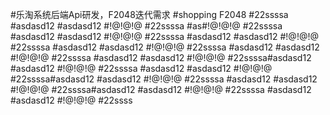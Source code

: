 #乐淘系统后端Api研发，F2048迭代需求
#shopping F2048
#22ssssa
#asdasd12
#asdasd12
#!@!@!@
#22ssssa
#as#!@!@!@
#22ssssa
#asdasd12
#asdasd12
#!@!@!@
#22ssssa
#asdasd12
#asdasd12
#!@!@!@
#22ssssa
#asdasd12
#asdasd12
#!@!@!@
#22ssssa
#asdasd12
#asdasd12
#!@!@!@
#22ssssa
#asdasd12
#asdasd12
#!@!@!@
#22ssssa#asdasd12
#asdasd12
#!@!@!@
#22ssssa
#asdasd12
#asdasd12
#!@!@!@
#22ssssa#asdasd12
#asdasd12
#!@!@!@
#22ssssa
#asdasd12
#asdasd12
#!@!@!@
#22ssssa#asdasd12
#asdasd12
#!@!@!@
#22ssssa
#asdasd12
#asdasd12
#!@!@!@
#22ssss

